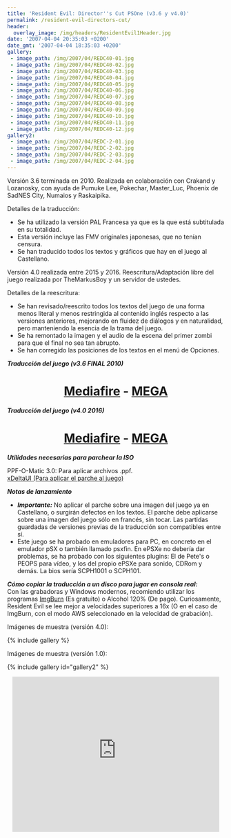 ```yaml
---
title: 'Resident Evil: Director''s Cut PSOne (v3.6 y v4.0)'
permalink: /resident-evil-directors-cut/
header:
  overlay_image: /img/headers/ResidentEvil1Header.jpg
date: '2007-04-04 20:35:03 +0200'
date_gmt: '2007-04-04 18:35:03 +0200'
gallery:
 - image_path: /img/2007/04/REDC40-01.jpg
 - image_path: /img/2007/04/REDC40-02.jpg
 - image_path: /img/2007/04/REDC40-03.jpg
 - image_path: /img/2007/04/REDC40-04.jpg
 - image_path: /img/2007/04/REDC40-05.jpg
 - image_path: /img/2007/04/REDC40-06.jpg
 - image_path: /img/2007/04/REDC40-07.jpg
 - image_path: /img/2007/04/REDC40-08.jpg
 - image_path: /img/2007/04/REDC40-09.jpg
 - image_path: /img/2007/04/REDC40-10.jpg
 - image_path: /img/2007/04/REDC40-11.jpg
 - image_path: /img/2007/04/REDC40-12.jpg
gallery2:
 - image_path: /img/2007/04/REDC-2-01.jpg
 - image_path: /img/2007/04/REDC-2-02.jpg
 - image_path: /img/2007/04/REDC-2-03.jpg
 - image_path: /img/2007/04/REDC-2-04.jpg
---
```

Versión 3.6 terminada en 2010. Realizada en colaboración con Crakand y Lozanosky, 
con ayuda de Pumuke Lee, Pokechar, Master_Luc, Phoenix de SadNES City, Numaios y 
Raskaipika.

Detalles de la traducción:  
- Se ha utilizado la versión PAL Francesa ya que es la que está subtitulada en su 
totalidad.  
- Esta versión incluye las FMV originales japonesas, que no tenían censura.  
- Se han traducido todos los textos y gráficos que hay en el juego al Castellano.

Versión 4.0 realizada entre 2015 y 2016. Reescritura/Adaptación libre del juego 
realizada por TheMarkusBoy y un servidor de ustedes.

Detalles de la reescritura:  
- Se han revisado/reescrito todos los textos del juego de una forma menos literal 
y menos restringida al contenido inglés respecto a las versiones anteriores, mejorando 
en fluidez de diálogos y en naturalidad, pero manteniendo la esencia de la trama del juego.  
- Se ha remontado la imagen y el audio de la escena del primer zombi para que el final 
no sea tan abrupto.  
- Se han corregido las posiciones de los textos en el menú de Opciones.

_**Traducción del juego (v3.6 FINAL 2010)**_

<h1 style="text-align: center;"><strong><a href="http://www.mediafire.com/download/69o596om2xde00a/REDC-V36.rar">Mediafire</a> - <a href="https://mega.nz/#!IBUAkLRA!MBRMMFKk2DKND6GxVbel8dZnDRXsK059igCXZQeiZq0">MEGA</a></strong></h1>

_**Traducción del juego (v4.0 2016)**_

<h1 style="text-align: center;"><strong><a href="http://www.mediafire.com/download/026swg0b4prpzw3/REDC-V40.7z">Mediafire</a> - <a href="https://mega.nz/#!URUDhIZQ!OOreSOXDSE9Vp6KI6iZ_vnRZyXm3wUdCDvJmUEMnuAE">MEGA</a></strong></h1>

_**Utilidades necesarias para parchear la ISO**_

PPF-O-Matic 3.0: Para aplicar archivos .ppf.  
[xDeltaUI (Para aplicar el parche al juego)](http://www.romhacking.net/utilities/598/)

_**Notas de lanzamiento**_  
- _**Importante:**_ No aplicar el parche sobre una imagen del juego ya en Castellano, 
o surgirán defectos en los textos. El parche debe aplicarse sobre una imagen del juego 
sólo en francés, sin tocar. Las partidas guardadas de versiones previas de la traducción 
son compatibles entre sí.  
- Este juego se ha probado en emuladores para PC, en concreto en el emulador pSX o también 
llamado psxfin. En ePSXe no debería dar problemas, se ha probado con los siguientes plugins: 
El de Pete's o PEOPS para vídeo, y los del propio ePSXe para sonido, CDRom y demás. La bios 
sería SCPH1001 o SCPH101.

_**Cómo copiar la traducción a un disco para jugar en consola real:**_  
Con las grabadoras y Windows modernos, recomiendo utilizar los programas [ImgBurn](http://www.imgburn.com/) 
(Es gratuito) o Alcohol 120% (De pago). Curiosamente, Resident Evil se lee mejor a velocidades 
superiores a 16x (O en el caso de ImgBurn, con el modo AWS seleccionado en la velocidad de grabación).

Imágenes de muestra (versión 4.0):

{% include gallery %}

Imágenes de muestra (versión 1.0):

{% include gallery id="gallery2" %}

<p style="text-align: center;"><iframe src="https://www.youtube-nocookie.com/embed/vUU2Ll6ma0I?rel=0" width="480" height="360" frameborder="0" allowfullscreen="allowfullscreen"></iframe></p>
